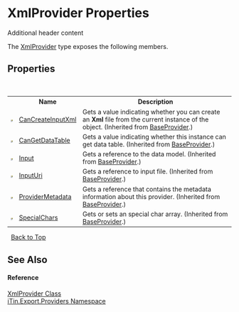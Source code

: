 # XmlProvider Properties
Additional header content 

The <a href="T_iTin_Export_Providers_XmlProvider">XmlProvider</a> type exposes the following members.


## Properties
&nbsp;<table><tr><th></th><th>Name</th><th>Description</th></tr><tr><td>![Public property](media/pubproperty.gif "Public property")</td><td><a href="P_iTin_Export_ComponentModel_Provider_BaseProvider_CanCreateInputXml">CanCreateInputXml</a></td><td>
Gets a value indicating whether you can create an <strong>Xml</strong> file from the current instance of the object.
 (Inherited from <a href="T_iTin_Export_ComponentModel_Provider_BaseProvider">BaseProvider</a>.)</td></tr><tr><td>![Public property](media/pubproperty.gif "Public property")</td><td><a href="P_iTin_Export_ComponentModel_Provider_BaseProvider_CanGetDataTable">CanGetDataTable</a></td><td>
Gets a value indicating whether this instance can get data table.
 (Inherited from <a href="T_iTin_Export_ComponentModel_Provider_BaseProvider">BaseProvider</a>.)</td></tr><tr><td>![Public property](media/pubproperty.gif "Public property")</td><td><a href="P_iTin_Export_ComponentModel_Provider_BaseProvider_Input">Input</a></td><td>
Gets a reference to the data model.
 (Inherited from <a href="T_iTin_Export_ComponentModel_Provider_BaseProvider">BaseProvider</a>.)</td></tr><tr><td>![Public property](media/pubproperty.gif "Public property")</td><td><a href="P_iTin_Export_ComponentModel_Provider_BaseProvider_InputUri">InputUri</a></td><td>
Gets a reference to input file.
 (Inherited from <a href="T_iTin_Export_ComponentModel_Provider_BaseProvider">BaseProvider</a>.)</td></tr><tr><td>![Public property](media/pubproperty.gif "Public property")</td><td><a href="P_iTin_Export_ComponentModel_Provider_BaseProvider_ProviderMetadata">ProviderMetadata</a></td><td>
Gets a reference that contains the metadata information about this provider.
 (Inherited from <a href="T_iTin_Export_ComponentModel_Provider_BaseProvider">BaseProvider</a>.)</td></tr><tr><td>![Public property](media/pubproperty.gif "Public property")</td><td><a href="P_iTin_Export_ComponentModel_Provider_BaseProvider_SpecialChars">SpecialChars</a></td><td>
Gets or sets an special char array.
 (Inherited from <a href="T_iTin_Export_ComponentModel_Provider_BaseProvider">BaseProvider</a>.)</td></tr></table>&nbsp;
<a href="#xmlprovider-properties">Back to Top</a>

## See Also


#### Reference
<a href="T_iTin_Export_Providers_XmlProvider">XmlProvider Class</a><br /><a href="N_iTin_Export_Providers">iTin.Export.Providers Namespace</a><br />